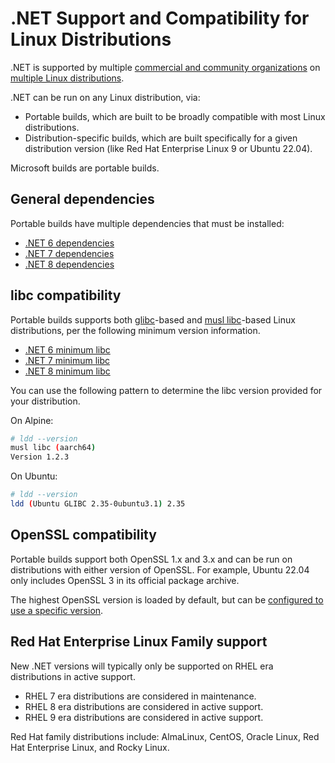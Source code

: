 # .NET Support and Compatibility for Linux Distributions

.NET is supported by multiple [commercial and community organizations](support.md) on [multiple Linux distributions](linux.md).

.NET can be run on any Linux distribution, via:

- Portable builds, which are built to be broadly compatible with most Linux distributions.
- Distribution-specific builds, which are built specifically for a given distribution version (like Red Hat Enterprise Linux 9 or Ubuntu 22.04).

Microsoft builds are portable builds.

## General dependencies

Portable builds have multiple dependencies that must be installed:

- [.NET 6 dependencies](./release-notes/6.0/linux-packages.md)
- [.NET 7 dependencies](./release-notes/7.0/linux-packages.md)
- [.NET 8 dependencies](./release-notes/8.0/linux-packages.md)

## libc compatibility

Portable builds supports both [glibc](https://www.gnu.org/software/libc/)-based and [musl libc](https://musl.libc.org/)-based Linux distributions, per the following minimum version information.

- [.NET 6 minimum libc](release-notes/6.0/supported-os.md#libc-compatibility)
- [.NET 7 minimum libc](release-notes/7.0/supported-os.md#libc-compatibility)
- [.NET 8 minimum libc](release-notes/8.0/supported-os.md#libc-compatibility)

You can use the following pattern to determine the libc version provided for your distribution.

On Alpine:

```bash
# ldd --version
musl libc (aarch64)
Version 1.2.3
```

On Ubuntu:

```bash
# ldd --version
ldd (Ubuntu GLIBC 2.35-0ubuntu3.1) 2.35
```

## OpenSSL compatibility

Portable builds support both OpenSSL 1.x and 3.x and can be run on distributions with either version of OpenSSL. For example, Ubuntu 22.04 only includes OpenSSL 3 in its official package archive.

The highest OpenSSL version is loaded by default, but can be [configured to use a specific version](https://github.com/dotnet/runtime/issues/79153#issuecomment-1335476471).

## Red Hat Enterprise Linux Family support

New .NET versions will typically only be supported on RHEL era distributions in active support.

- RHEL 7 era distributions are considered in maintenance.
- RHEL 8 era distributions are considered in active support.
- RHEL 9 era distributions are considered in active support.

Red Hat family distributions include: AlmaLinux, CentOS, Oracle Linux, Red Hat Enterprise Linux, and Rocky Linux.
